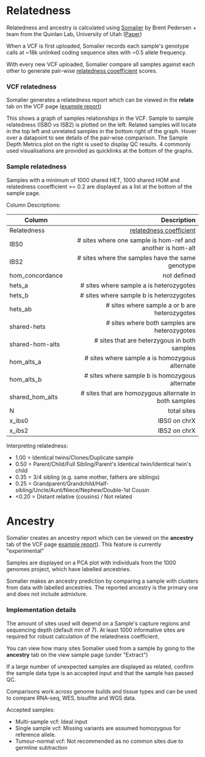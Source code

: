 # Relatedness

Relatedness and ancestry is calculated using [Somalier](https://github.com/brentp/somalier) by Brent Pedersen + team from the Quinlan Lab, University of Utah ([Paper](https://doi.org/10.1186/s13073-020-00761-2))

When a VCF is first uploaded, Somalier records each sample's genotype calls at ~18k unlinked coding sequence sites with ~0.5 allele frequency. 

With every new VCF uploaded, Somalier compare all samples against each other to generate pair-wise [relatedness cooefficient](https://en.wikipedia.org/wiki/Coefficient_of_relationship) scores.

### VCF relatedness

Somalier generates a relatedness report which can be viewed in the **relate** tab on the VCF page ([example report](https://brentp.github.io/somalier/ex.html))

This shows a graph of samples relationships in the VCF. Sample to sample relatedness (ISBO vs ISB2) is plotted on the left. Related samples will locate in the top left and unrelated samples in the bottom right of the graph. Hover over a datapoint to see details of the pair-wise comparison.  The Sample Depth Metrics plot on the right is used to display QC results. 4 commonly used visualisations are provided as quicklinks at the bottom of the graphs. 

### Sample relatedness

Samples with a minimum of 1000 shared HET, 1000 shared HOM and relatedness cooefficient >= 0.2 are displayed as a list at the bottom of the sample page.

Column Descriptions:

| Column  |  Description |
|---------|-------------:|
| Relatedness | [relatedness coefficient](https://en.wikipedia.org/wiki/Coefficient_of_relationship) |
| IBS0 | # sites where one sample is hom-ref and another is hom-alt |
| IBS2 | # sites where the samples have the same genotype |
| hom_concordance | not defined |
| hets_a | # sites where sample a is heterozygotes |
| hets_b | # sites where sample b is heterozygotes |
| hets_ab | # sites where sample a or b are heterozygotes |
| shared-hets | # sites where both samples are heterozygotes |
| shared-hom-alts | # sites that are heterzygous in both samples |
| hom_alts_a | # sites where sample a is homozygous alternate |
| hom_alts_b | # sites where sample b is homozygous alternate |
| shared_hom_alts | # sites that are homozygous alternate in both samples |
| N  | total sites |
| x_ibs0 | IBS0 on chrX |
| x_ibs2 | IBS2 on chrX |

Interpreting relatedness: 

* 1.00  = Identical twins/Clones/Duplicate sample
* 0.50  = Parent/Child/Full Sibling/Parent's Identical twin/Identical twin's child
* 0.35  = 3/4 sibling (e.g. same mother, fathers are siblings)
* 0.25  = Grandparent/Grandchild/Half-sibling/Uncle/Aunt/Niece/Nephew/Double-1st Cousin
* <0.20 = Distant relative (cousins) / Not related

# Ancestry

Somalier creates an ancestry report which can be viewed on the **ancestry** tab of the VCF page [example report](https://brentp.github.io/somalier/ex.somalier-ancestry.html)). This feature is currently "experimental"

Samples are displayed on a PCA plot with individuals from the 1000 genomes project, which have labelled ancestries.

Somalier makes an ancestry prediction by comparing a sample with clusters from data with labelled ancestries. The reported ancestry is the primary one and does not include admixture. 

### Implementation details

The amount of sites used will depend on a Sample's capture regions and sequencing depth (default min of 7). At least 1000 informative sites are required for robust calculation of the relatedness coefficient.

You can view how many sites Somalier used from a sample by going to the **ancestry** tab on the view sample page (under "Extract")

If a large number of unexpected samples are displayed as related, confirm the sample data type is an accepted input and that the sample has passed QC. 

Comparisons work across genome builds and tissue types and can be used to compare RNA-seq, WES, bisulfite and WGS data.

Accepted samples:

* Multi-sample vcf: Ideal input
* Single sample vcf: Missing variants are assumed homozygous for reference allele. 
* Tumour-normal vcf: Not recommended as no common sites due to germline subtraction

